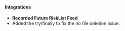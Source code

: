 
#### Integrations
- **Recorded Future RiskList Feed**
- Added the try/finally to fix the no file deletion issue.
